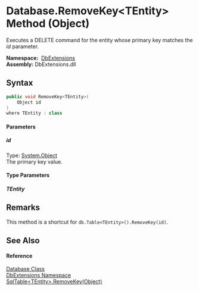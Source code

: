 Database.RemoveKey&lt;TEntity> Method (Object)
==============================================
Executes a DELETE command for the entity whose primary key matches the *id* parameter.

  **Namespace:**  [DbExtensions][1]  
  **Assembly:** DbExtensions.dll

Syntax
------

```csharp
public void RemoveKey<TEntity>(
	Object id
)
where TEntity : class

```

#### Parameters

##### *id*
Type: [System.Object][2]  
The primary key value.

#### Type Parameters

##### *TEntity*



Remarks
-------
This method is a shortcut for `db.Table<TEntity>().RemoveKey(id)`.

See Also
--------

#### Reference
[Database Class][3]  
[DbExtensions Namespace][1]  
[SqlTable&lt;TEntity>.RemoveKey(Object)][4]  

[1]: ../README.md
[2]: https://docs.microsoft.com/dotnet/api/system.object
[3]: README.md
[4]: ../SqlTable_1/RemoveKey.md